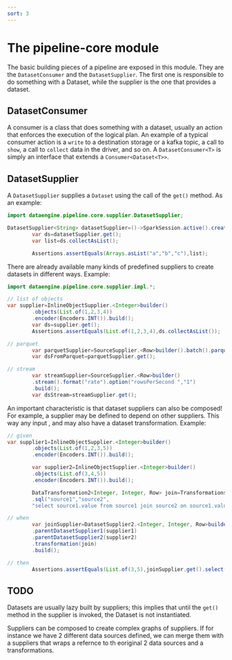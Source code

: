 ```yaml
---
sort: 3
---
```


# The pipeline-core module

The basic building pieces of a pipeline are exposed in this module. They are the `DatasetConsumer` and
the `DatasetSupplier`. The first one is responsible to do something with a Dataset, while the supplier is the one that
provides a dataset.

## DatasetConsumer

A consumer is a class that does something with a dataset, usually an action that enforces the execution of the logical
plan. An example of a typical consumer action is a `write` to a destination storage or a kafka topic, a call to `show`,
a call to `collect` data in the driver, and so on. A `DatasetConsumer<T>` is simply an interface that extends
a `Consumer<Dataset<T>>`.

## DatasetSupplier

A `DatasetSupplier` supplies a `Dataset` using the call of the `get()` method. As an example:

```java
import dataengine.pipeline.core.supplier.DatasetSupplier;

DatasetSupplier<String> datasetSupplier=()->SparkSession.active().createDataset(Arrays.asList("a","b","c"),Encoders.STRING());
        var ds=datasetSupplier.get();
        var list=ds.collectAsList();

        Assertions.assertEquals(Arrays.asList("a","b","c"),list);
```

There are already available many kinds of predefined suppliers to create datasets in different ways. Example:

```java
import dataengine.pipeline.core.supplier.impl.*;

// list of objects
var supplier=InlineObjectSupplier.<Integer>builder()
        .objects(List.of(1,2,3,4))
        .encoder(Encoders.INT()).build();
        var ds=supplier.get();
        Assertions.assertEquals(List.of(1,2,3,4),ds.collectAsList());

// parquet
        var parquetSupplier=SourceSupplier.<Row>builder().batch().parquet("hdfs://...").build();
        var dsFromParquet=parquetSupplier.get();

// stream
        var streamSupplier=SourceSupplier.<Row>builder()
        .stream().format("rate").option("rowsPerSecond ","1")
        .build();
        var dsStream=streamSupplier.get();
```

An important characteristic is that dataset suppliers can also be composed!
For example, a supplier may be defined to depend on other suppliers. This way any input , and may also have a dataset
transformation. Example:

```java
// given
var supplier1=InlineObjectSupplier.<Integer>builder()
        .objects(List.of(1,2,3,5))
        .encoder(Encoders.INT()).build();

        var supplier2=InlineObjectSupplier.<Integer>builder()
        .objects(List.of(3,4,5))
        .encoder(Encoders.INT()).build();

        DataTransformation2<Integer, Integer, Row> join=Transformations
        .sql("source1","source2",
        "select source1.value from source1 join source2 on source1.value = source2.value");

// when
        var joinSupplier=DatasetSupplier2.<Integer, Integer, Row>builder()
        .parentDatasetSupplier1(supplier1)
        .parentDatasetSupplier2(supplier2)
        .transformation(join)
        .build();

// then
        Assertions.assertEquals(List.of(3,5),joinSupplier.get().select("value").as(Encoders.INT()).collectAsList());
```

## TODO

Datasets are usually lazy built by suppliers; this implies that until the `get()` method in the supplier is invoked, the
Dataset is not instantiated.

Suppliers can be composed to create complex graphs of suppliers. If for instance we have 2 different data sources
defined, we can merge them with a suppliers that wraps a refernce to th eoriginal 2 data sources and a transformations.

